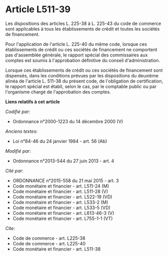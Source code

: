 # Article L511-39

Les dispositions des articles L. 225-38 à L. 225-43 du code de commerce sont applicables à tous les établissements de crédit
et toutes les sociétés de financement. 

Pour l'application de l'article L. 225-40 du même code, lorsque ces établissements de crédit ou ces sociétés de financement
ne comportent pas d'assemblée générale, le rapport spécial des commissaires aux comptes est soumis à l'approbation définitive
du conseil d'administration. 

Lorsque ces établissements de crédit ou ces sociétés de financement sont dispensés, dans les conditions prévues par les
dispositions du deuxième alinéa de l'article L. 511-38 du présent code, de l'obligation de certification, le rapport spécial
est établi, selon le cas, par le comptable public ou par l'organisme chargé de l'approbation des comptes.

**Liens relatifs à cet article**

_Codifié par_:

  - Ordonnance n°2000-1223 du 14 décembre 2000 (V)

_Anciens textes_:

  - Loi n°84-46 du 24 janvier 1984 - art. 56 (Ab)

_Modifié par_:

  - Ordonnance n°2013-544 du 27 juin 2013 - art. 4

_Cité par_:

  - ORDONNANCE n°2015-558 du 21 mai 2015 - art. 3
  - Code monétaire et financier - art. L511-24 (M)
  - Code monétaire et financier - art. L511-28 (V)
  - Code monétaire et financier - art. L522-19 (VD)
  - Code monétaire et financier - art. L533-2 (M)
  - Code monétaire et financier - art. L533-5 (VD)
  - Code monétaire et financier - art. L613-46-3 (V)
  - Code monétaire et financier - art. L755-1-1 (VT)

_Cite_:

  - Code de commerce - art. L225-38
  - Code de commerce - art. L225-40
  - Code monétaire et financier - art. L511-38
